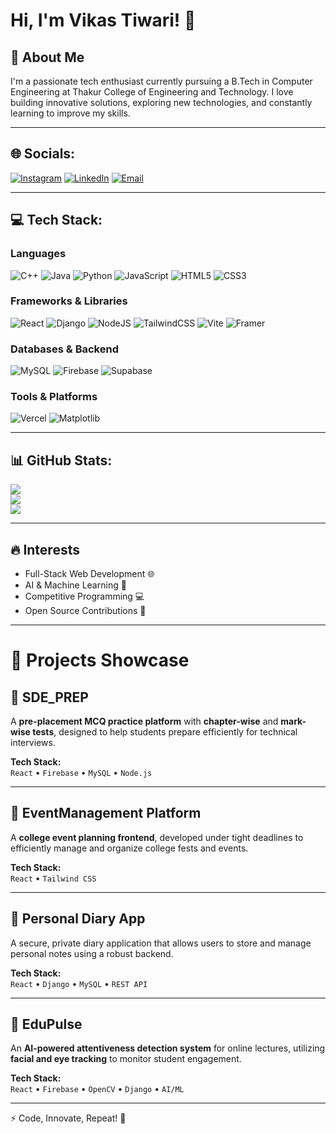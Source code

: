# Hi, I'm Vikas Tiwari! 👋

## 🚀 About Me
I'm a passionate tech enthusiast currently pursuing a B.Tech in Computer Engineering at Thakur College of Engineering and Technology. I love building innovative solutions, exploring new technologies, and constantly learning to improve my skills.

---

## 🌐 Socials:
[![Instagram](https://img.shields.io/badge/Instagram-%23E4405F.svg?logo=Instagram&logoColor=white)](https://instagram.com/arrogant_aristocrat_01)
[![LinkedIn](https://img.shields.io/badge/LinkedIn-%230077B5.svg?logo=linkedin&logoColor=white)](https://www.linkedin.com/in/vikas-tiwari-37b069326/)
[![Email](https://img.shields.io/badge/Email-D14836?logo=gmail&logoColor=white)](mailto:vikastiwari1045@gmail.com)

---

## 💻 Tech Stack:

### Languages
![C++](https://img.shields.io/badge/c++-%2300599C.svg?style=for-the-badge&logo=c%2B%2B&logoColor=white)
![Java](https://img.shields.io/badge/java-%23ED8B00.svg?style=for-the-badge&logo=openjdk&logoColor=white)
![Python](https://img.shields.io/badge/python-3670A0?style=for-the-badge&logo=python&logoColor=ffdd54)
![JavaScript](https://img.shields.io/badge/javascript-%23323330.svg?style=for-the-badge&logo=javascript&logoColor=%23F7DF1E)
![HTML5](https://img.shields.io/badge/html5-%23E34F26.svg?style=for-the-badge&logo=html5&logoColor=white)
![CSS3](https://img.shields.io/badge/css3-%231572B6.svg?style=for-the-badge&logo=css3&logoColor=white)

### Frameworks & Libraries
![React](https://img.shields.io/badge/react-%2320232a.svg?style=for-the-badge&logo=react&logoColor=%2361DAFB)
![Django](https://img.shields.io/badge/django-%23092E20.svg?style=for-the-badge&logo=django&logoColor=white)
![NodeJS](https://img.shields.io/badge/node.js-6DA55F?style=for-the-badge&logo=node.js&logoColor=white)
![TailwindCSS](https://img.shields.io/badge/tailwindcss-%2338B2AC.svg?style=for-the-badge&logo=tailwind-css&logoColor=white)
![Vite](https://img.shields.io/badge/vite-%23646CFF.svg?style=for-the-badge&logo=vite&logoColor=white)
![Framer](https://img.shields.io/badge/Framer-black?style=for-the-badge&logo=framer&logoColor=blue)

### Databases & Backend
![MySQL](https://img.shields.io/badge/mysql-4479A1.svg?style=for-the-badge&logo=mysql&logoColor=white)
![Firebase](https://img.shields.io/badge/firebase-%23039BE5.svg?style=for-the-badge&logo=firebase)
![Supabase](https://img.shields.io/badge/Supabase-3ECF8E?style=for-the-badge&logo=supabase&logoColor=white)

### Tools & Platforms
![Vercel](https://img.shields.io/badge/vercel-%23000000.svg?style=for-the-badge&logo=vercel&logoColor=white)
![Matplotlib](https://img.shields.io/badge/Matplotlib-%23ffffff.svg?style=for-the-badge&logo=Matplotlib&logoColor=black)

---

## 📊 GitHub Stats:
![](https://github-readme-stats.vercel.app/api?username=Cyberexe1&theme=dark&hide_border=false&include_all_commits=false&count_private=false)<br/>
![](https://nirzak-streak-stats.vercel.app/?user=Cyberexe1&theme=dark&hide_border=false)<br/>
![](https://github-readme-stats.vercel.app/api/top-langs/?username=Cyberexe1&theme=dark&hide_border=false&include_all_commits=false&count_private=false&layout=compact)

---

## 🔥 Interests
- Full-Stack Web Development 🌐
- AI & Machine Learning 🤖
- Competitive Programming 💻
- Open Source Contributions 🚀

---

# 🚀 Projects Showcase

## 📘 SDE_PREP
A **pre-placement MCQ practice platform** with **chapter-wise** and **mark-wise tests**, designed to help students prepare efficiently for technical interviews.

**Tech Stack:**  
`React` • `Firebase` • `MySQL` • `Node.js`

---

## 🎉 EventManagement Platform
A **college event planning frontend**, developed under tight deadlines to efficiently manage and organize college fests and events.

**Tech Stack:**  
`React` • `Tailwind CSS`

---

## 📝 Personal Diary App
A secure, private diary application that allows users to store and manage personal notes using a robust backend.

**Tech Stack:**  
`React` • `Django` • `MySQL` • `REST API`

---

## 🎯 EduPulse
An **AI-powered attentiveness detection system** for online lectures, utilizing **facial and eye tracking** to monitor student engagement.

**Tech Stack:**  
`React` • `Firebase` • `OpenCV` • `Django` • `AI/ML`

---

⚡ Code, Innovate, Repeat! 🚀
